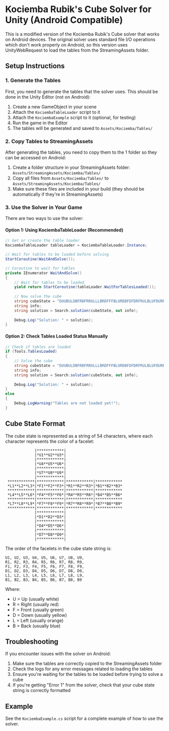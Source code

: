 # Kociemba Rubik's Cube Solver for Unity (Android Compatible)

This is a modified version of the Kociemba Rubik's Cube solver that works on Android devices. The original solver uses standard file I/O operations which don't work properly on Android, so this version uses UnityWebRequest to load the tables from the StreamingAssets folder.

## Setup Instructions

### 1. Generate the Tables

First, you need to generate the tables that the solver uses. This should be done in the Unity Editor (not on Android):

1. Create a new GameObject in your scene
2. Attach the `KociembaTableLoader` script to it
3. Attach the `KociembaExample` script to it (optional, for testing)
4. Run the game in the Editor
5. The tables will be generated and saved to `Assets/Kociemba/Tables/`

### 2. Copy Tables to StreamingAssets

After generating the tables, you need to copy them to the 1 folder so they can be accessed on Android:

1. Create a folder structure in your StreamingAssets folder: `Assets/StreamingAssets/Kociemba/Tables/`
2. Copy all files from `Assets/Kociemba/Tables/` to `Assets/StreamingAssets/Kociemba/Tables/`
3. Make sure these files are included in your build (they should be automatically if they're in StreamingAssets)

### 3. Use the Solver in Your Game

There are two ways to use the solver:

#### Option 1: Using KociembaTableLoader (Recommended)

```csharp
// Get or create the table loader
KociembaTableLoader tableLoader = KociembaTableLoader.Instance;

// Wait for tables to be loaded before solving
StartCoroutine(WaitAndSolve());

// Coroutine to wait for tables
private IEnumerator WaitAndSolve()
{
    // Wait for tables to be loaded
    yield return StartCoroutine(tableLoader.WaitForTablesLoaded());
    
    // Now solve the cube
    string cubeState = "DUUBULDBFRBFRRULLLBRDFFFBLURDBFDFDRFRULBLUFDURRBLBDUDL"; // Example scrambled cube
    string info;
    string solution = Search.solution(cubeState, out info);
    
    Debug.Log("Solution: " + solution);
}
```

#### Option 2: Check Tables Loaded Status Manually

```csharp
// Check if tables are loaded
if (Tools.TablesLoaded)
{
    // Solve the cube
    string cubeState = "DUUBULDBFRBFRRULLLBRDFFFBLURDBFDFDRFRULBLUFDURRBLBDUDL"; // Example scrambled cube
    string info;
    string solution = Search.solution(cubeState, out info);
    
    Debug.Log("Solution: " + solution);
}
else
{
    Debug.LogWarning("Tables are not loaded yet!");
}
```

## Cube State Format

The cube state is represented as a string of 54 characters, where each character represents the color of a facelet:

```
             |************|
             |*U1**U2**U3*|
             |************|
             |*U4**U5**U6*|
             |************|
             |*U7**U8**U9*|
             |************|
 ************|************|************|************
 *L1**L2**L3*|*F1**F2**F3*|*R1**R2**R3*|*B1**B2**B3*
 ************|************|************|************
 *L4**L5**L6*|*F4**F5**F6*|*R4**R5**R6*|*B4**B5**B6*
 ************|************|************|************
 *L7**L8**L9*|*F7**F8**F9*|*R7**R8**R9*|*B7**B8**B9*
 ************|************|************|************
             |************|
             |*D1**D2**D3*|
             |************|
             |*D4**D5**D6*|
             |************|
             |*D7**D8**D9*|
             |************|
```

The order of the facelets in the cube state string is:
```
U1, U2, U3, U4, U5, U6, U7, U8, U9, 
R1, R2, R3, R4, R5, R6, R7, R8, R9, 
F1, F2, F3, F4, F5, F6, F7, F8, F9, 
D1, D2, D3, D4, D5, D6, D7, D8, D9, 
L1, L2, L3, L4, L5, L6, L7, L8, L9, 
B1, B2, B3, B4, B5, B6, B7, B8, B9
```

Where:
- U = Up (usually white)
- R = Right (usually red)
- F = Front (usually green)
- D = Down (usually yellow)
- L = Left (usually orange)
- B = Back (usually blue)

## Troubleshooting

If you encounter issues with the solver on Android:

1. Make sure the tables are correctly copied to the StreamingAssets folder
2. Check the logs for any error messages related to loading the tables
3. Ensure you're waiting for the tables to be loaded before trying to solve a cube
4. If you're getting "Error 1" from the solver, check that your cube state string is correctly formatted

## Example

See the `KociembaExample.cs` script for a complete example of how to use the solver.